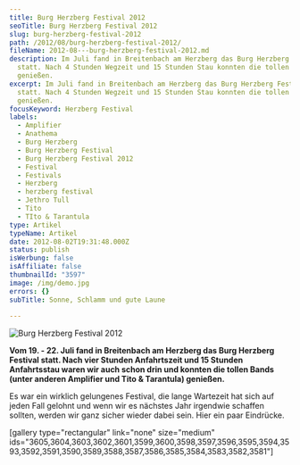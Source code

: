 ```yaml
---
title: Burg Herzberg Festival 2012
seoTitle: Burg Herzberg Festival 2012
slug: burg-herzberg-festival-2012
path: /2012/08/burg-herzberg-festival-2012/
fileName: 2012-08---burg-herzberg-festival-2012.md
description: Im Juli fand in Breitenbach am Herzberg das Burg Herzberg Festival
  statt. Nach 4 Stunden Wegzeit und 15 Stunden Stau konnten die tollen Bands
  genießen.
excerpt: Im Juli fand in Breitenbach am Herzberg das Burg Herzberg Festival
  statt. Nach 4 Stunden Wegzeit und 15 Stunden Stau konnten die tollen Bands
  genießen.
focusKeyword: Herzberg Festival
labels:
  - Amplifier
  - Anathema
  - Burg Herzberg
  - Burg Herzberg Festival
  - Burg Herzberg Festival 2012
  - Festival
  - Festivals
  - Herzberg
  - herzberg festival
  - Jethro Tull
  - Tito
  - TIto & Tarantula
type: Artikel
typeName: Artikel
date: 2012-08-02T19:31:48.000Z
status: publish
isWerbung: false
isAffiliate: false
thumbnailId: "3597"
image: /img/demo.jpg
errors: {}
subTitle: Sonne, Schlamm und gute Laune
  
---
```


![Burg Herzberg Festival 2012](http://cardamonchai.com/wp-content/uploads/2012/08/Herzberg-Flyer-640x897.jpg "Burg Herzberg Festival 2012")

**Vom 19. - 22. Juli fand in Breitenbach am Herzberg das Burg Herzberg Festival
statt. Nach vier Stunden Anfahrtszeit und 15 Stunden Anfahrtsstau waren wir auch
schon drin und konnten die tollen Bands (unter anderen Amplifier und Tito &amp;
Tarantula) genießen.**

Es war ein wirklich gelungenes Festival, die lange Wartezeit hat sich auf jeden
Fall gelohnt und wenn wir es nächstes Jahr irgendwie schaffen sollten, werden
wir ganz sicher wieder dabei sein. Hier ein paar Eindrücke.

[gallery type="rectangular" link="none" size="medium"
ids="3605,3604,3603,3602,3601,3599,3600,3598,3597,3596,3595,3594,3593,3592,3591,3590,3589,3588,3587,3586,3585,3584,3583,3582,3581"]

  